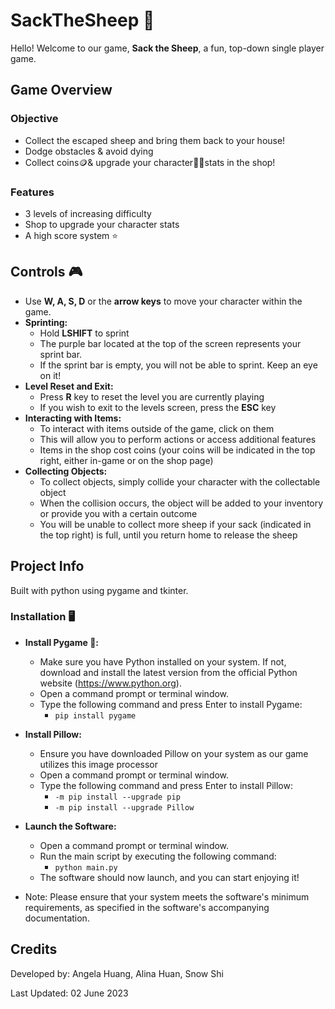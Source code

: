 # SackTheSheep 🐑
Hello! Welcome to our game, **Sack the Sheep**, a fun, top-down single player game. 

## Game Overview

### Objective
+ Collect the escaped sheep and bring them back to your house!
+ Dodge obstacles & avoid dying
+ Collect coins🪙& upgrade your character👨‍🌾stats in the shop!

### Features
+ 3 levels of increasing difficulty
+ Shop to upgrade your character stats
+ A high score system ⭐

## Controls 🎮
+ Use **W, A, S, D** or the **arrow keys** to move your character within the game.
+ **Sprinting:**
  + Hold **LSHIFT** to sprint
  + The purple bar located at the top of the screen represents your sprint bar.
  + If the sprint bar is empty, you will not be able to sprint. Keep an eye on it!
+ **Level Reset and Exit:**
  + Press **R** key to reset the level you are currently playing
  + If you wish to exit to the levels screen, press the **ESC** key
+ **Interacting with Items:**
  + To interact with items outside of the game, click on them
  + This will allow you to perform actions or access additional features
  + Items in the shop cost coins (your coins will be indicated in the top right, either in-game or on the shop page)
+ **Collecting Objects:**
  + To collect objects, simply collide your character with the collectable object
  + When the collision occurs, the object will be added to your inventory or provide you with a certain outcome
  + You will be unable to collect more sheep if your sack (indicated in the top right) is full, until you return home to release the sheep


## Project Info
Built with python using pygame and tkinter.
 
### Installation 🖥️
+ **Install Pygame 🐍:**
  + Make sure you have Python installed on your system. If not, download and install the latest version from the official Python website (https://www.python.org).
  + Open a command prompt or terminal window.
  + Type the following command and press Enter to install Pygame:
    + `pip install pygame`
+ **Install Pillow:**
  + Ensure you have downloaded Pillow on your system as our game utilizes this image processor
  + Open a command prompt or terminal window.
  + Type the following command and press Enter to install Pillow:
    + `-m pip install --upgrade pip`
    + `-m pip install --upgrade Pillow`
+ **Launch the Software:**
  + Open a command prompt or terminal window.
  + Run the main script by executing the following command:
    + `python main.py`
  + The software should now launch, and you can start enjoying it!
 
+ Note: Please ensure that your system meets the software's minimum requirements, as specified in the software's accompanying documentation.



## Credits
Developed by: Angela Huang, Alina Huan, Snow Shi

Last Updated: 02 June 2023
